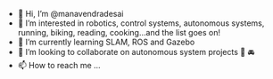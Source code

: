 - 👋 Hi, I’m @manavendradesai
- 👀 I’m interested in robotics, control systems, autonomous systems, running, biking, reading, cooking...and the list goes on!
- 🌱 I’m currently learning SLAM, ROS and Gazebo
- 💞️ I’m looking to collaborate on autonomous system projects :robot: :oncoming_automobile: 
- 📫 How to reach me ...

<!---
manavendradesai/manavendradesai is a ✨ special ✨ repository because its `README.md` (this file) appears on your GitHub profile.
You can click the Preview link to take a look at your changes.
--->

